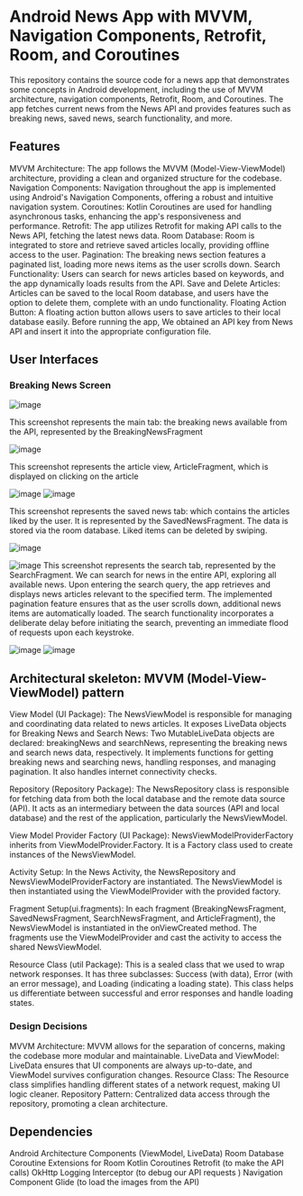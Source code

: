 # Android News App with MVVM, Navigation Components, Retrofit, Room, and Coroutines

This repository contains the source code for a news app that demonstrates some concepts in Android development, including the use of MVVM architecture, navigation components, Retrofit, Room, and Coroutines. The app fetches current news from the News API and provides features such as breaking news, saved news, search functionality, and more.

## Features

MVVM Architecture: The app follows the MVVM (Model-View-ViewModel) architecture, providing a clean and organized structure for the codebase.
Navigation Components: Navigation throughout the app is implemented using Android's Navigation Components, offering a robust and intuitive navigation system.
Coroutines: Kotlin Coroutines are used for handling asynchronous tasks, enhancing the app's responsiveness and performance.
Retrofit: The app utilizes Retrofit for making API calls to the News API, fetching the latest news data.
Room Database: Room is integrated to store and retrieve saved articles locally, providing offline access to the user.
Pagination: The breaking news section features a paginated list, loading more news items as the user scrolls down.
Search Functionality: Users can search for news articles based on keywords, and the app dynamically loads results from the API.
Save and Delete Articles: Articles can be saved to the local Room database, and users have the option to delete them, complete with an undo functionality.
Floating Action Button: A floating action button allows users to save articles to their local database easily.
Before running the app, We obtained an API key from News API and insert it into the appropriate configuration file.

## User Interfaces

### Breaking News Screen

![image](https://github.com/ChaimaBouhlel/android-news-app/assets/75532032/937286ed-08f2-490e-95b2-f15cd526b342)

This screenshot represents the main tab: the breaking news available from the API, represented by the BreakingNewsFragment

![image](https://github.com/ChaimaBouhlel/android-news-app/assets/75532032/221022ff-0d2c-4bf2-9196-f22dd46dd079)

This screenshot represents the article view, ArticleFragment, which is displayed on clicking on the article

![image](https://github.com/ChaimaBouhlel/android-news-app/assets/75532032/21d97989-5187-43f6-ae7a-773bbd8c96ef)
![image](https://github.com/ChaimaBouhlel/android-news-app/assets/75532032/7587a591-feda-46c2-9885-183ae854bedb)

This screenshot represents the saved news tab: which contains the articles liked by the user. It is represented by the SavedNewsFragment. The data is stored via the room database. Liked items can be deleted by swiping.

![image](https://github.com/ChaimaBouhlel/android-news-app/assets/75532032/90fc64f5-59cf-4365-ad73-4f8b158af46e)


![image](https://github.com/ChaimaBouhlel/android-news-app/assets/75532032/73a23cd2-13ba-41fe-b0ab-fecd1ba7711e)
This screenshot represents the search tab, represented by the SearchFragment. We can search for news in the entire API, exploring all available news. Upon entering the search query, the app retrieves and displays news articles relevant to the specified term. The implemented pagination feature ensures that as the user scrolls down, additional news items are automatically loaded. The search functionality incorporates a deliberate delay before initiating the search, preventing an immediate flood of requests upon each keystroke.

![image](https://github.com/ChaimaBouhlel/android-news-app/assets/75532032/59890f25-4fc2-42ab-8bbd-85874c714a96)
![image](https://github.com/ChaimaBouhlel/android-news-app/assets/75532032/3fee2deb-8587-40dd-92be-a56e37dd5680)


## Architectural skeleton: MVVM (Model-View-ViewModel) pattern
View Model (UI Package):
The NewsViewModel is responsible for managing and coordinating data related to news articles.
It exposes LiveData objects for Breaking News and Search News:
Two MutableLiveData objects are declared: breakingNews and searchNews, representing the breaking news and search news data, respectively.
It implements functions for getting breaking news and searching news, handling responses, and managing pagination.
It also handles internet connectivity checks.

Repository (Repository Package):
The NewsRepository class is responsible for fetching data from both the local database and the remote data source (API). It acts as an intermediary between the data sources (API and local database) and the rest of the application, particularly the NewsViewModel.

View Model Provider Factory (UI Package):
NewsViewModelProviderFactory inherits from ViewModelProvider.Factory. It is a Factory class used to create instances of the NewsViewModel.

Activity Setup:
In the News Activity, the NewsRepository and NewsViewModelProviderFactory are instantiated.
The NewsViewModel is then instantiated using the ViewModelProvider with the provided factory.

Fragment Setup(ui.fragments):
In each fragment (BreakingNewsFragment, SavedNewsFragment, SearchNewsFragment, and ArticleFragment), the NewsViewModel is instantiated in the onViewCreated method. The fragments use the ViewModelProvider and cast the activity to access the shared NewsViewModel.

Resource Class (util Package):
This is a sealed class that we used to wrap network responses. It has three subclasses: Success (with data), Error (with an error message), and Loading (indicating a loading state). This class helps us differentiate between successful and error responses and handle loading states.

### Design Decisions

MVVM Architecture: MVVM allows for the separation of concerns, making the codebase more modular and maintainable.
LiveData and ViewModel: LiveData ensures that UI components are always up-to-date, and ViewModel survives configuration changes.
Resource Class: The Resource class simplifies handling different states of a network request, making UI logic cleaner.
Repository Pattern: Centralized data access through the repository, promoting a clean architecture.

## Dependencies

Android Architecture Components (ViewModel, LiveData)
Room Database
Coroutine Extensions for Room
Kotlin Coroutines
Retrofit (to make the API calls)
OkHttp Logging Interceptor (to debug our API requests )
Navigation Component
Glide (to load the images from the API)

